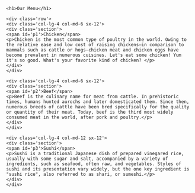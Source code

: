 
<html>
<head>
	<meta charset="UTF-8">
	<meta name="viewport" content="width=device-width, initial-scale=1.0">
    <title>Menu</title>
	<link rel="stylesheet" href="module2-solution.css">
  </head>
  <body>
  
    <h1>Our Menu</h1>
	
	<div class='row'>
	<div class='col-lg-4 col-md-6 sx-12'>
	<div class='section'>
	<span id='p1'>Chicken</span>
	<p>Chicken is the most common type of poultry in the world. Owing to the relative ease and low cost of raising chickens—in comparison to mammals such as cattle or hogs—chicken meat and chicken eggs have become prevalent in numerous cuisines. Let's eat some chicken! Yum it's so good. What's your favorite kind of chicken? </p>
	</div>
	</div>
	
	<div class='col-lg-4 col-md-6 sx-12'>
	<div class='section'>
	<span id='p2'>Beef</span>
	<p>Beef is the culinary name for meat from cattle. In prehistoric times, humans hunted aurochs and later domesticated them. Since then, numerous breeds of cattle have been bred specifically for the quality or quantity of their meat. Today, beef is the third most widely consumed meat in the world, after pork and poultry.</p>
	</div>
	</div>
	
	<div class='col-lg-4 col-md-12 sx-12'>
	<div class='section'>
	<span id='p3'>Sushi</span>
	<p>Sushi is a traditional Japanese dish of prepared vinegared rice, usually with some sugar and salt, accompanied by a variety of ingredients, such as seafood, often raw, and vegetables. Styles of sushi and its presentation vary widely, but the one key ingredient is "sushi rice", also referred to as shari, or sumeshi.</p>
	</div>
	</div>
 
